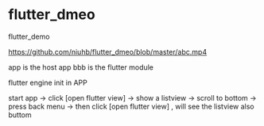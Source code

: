# flutter_dmeo
flutter_demo

https://github.com/niuhb/flutter_dmeo/blob/master/abc.mp4

app is the host app
bbb is the flutter module

flutter engine init in APP

start app -> click [open flutter view] -> show a listview -> scroll to bottom -> press back menu -> then click [open flutter view] , will see the listview also buttom


